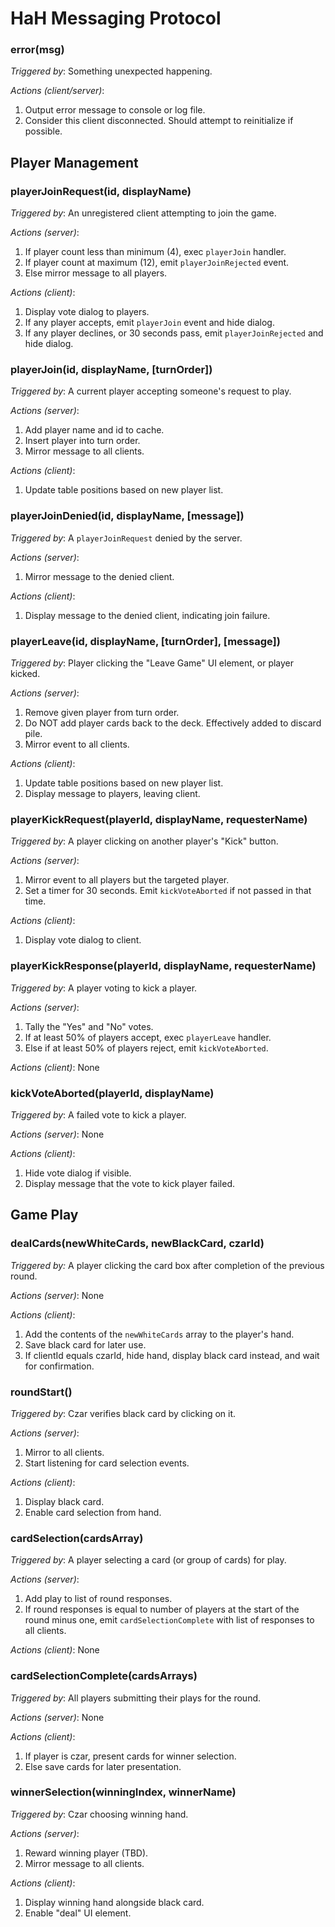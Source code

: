 HaH Messaging Protocol
======================

### error(msg)

*Triggered by*: Something unexpected happening.

*Actions (client/server)*:

1. Output error message to console or log file.
2. Consider this client disconnected. Should attempt to reinitialize if possible.


Player Management
-----------------

### playerJoinRequest(id, displayName)

*Triggered by*: An unregistered client attempting to join the game.

*Actions (server)*:

1. If player count less than minimum (4), exec `playerJoin` handler.
2. If player count at maximum (12), emit `playerJoinRejected` event.
3. Else mirror message to all players.

*Actions (client)*:

1. Display vote dialog to players.
2. If any player accepts, emit `playerJoin` event and hide dialog.
3. If any player declines, or 30 seconds pass, emit `playerJoinRejected` and hide dialog.


### playerJoin(id, displayName, [turnOrder])

*Triggered by*: A current player accepting someone's request to play.

*Actions (server)*:

1. Add player name and id to cache.
2. Insert player into turn order.
3. Mirror message to all clients.

*Actions (client)*:

1. Update table positions based on new player list.


### playerJoinDenied(id, displayName, [message])

*Triggered by*: A `playerJoinRequest` denied by the server.

*Actions (server)*:

1. Mirror message to the denied client.

*Actions (client)*:

1. Display message to the denied client, indicating join failure.


### playerLeave(id, displayName, [turnOrder], [message])

*Triggered by*: Player clicking the "Leave Game" UI element, or player kicked.

*Actions (server)*:

1. Remove given player from turn order.
2. Do NOT add player cards back to the deck. Effectively added to discard pile.
3. Mirror event to all clients.

*Actions (client)*:

1. Update table positions based on new player list.
2. Display message to players, leaving client.


### playerKickRequest(playerId, displayName, requesterName)

*Triggered by*: A player clicking on another player's "Kick" button.

*Actions (server)*:

1. Mirror event to all players but the targeted player.
2. Set a timer for 30 seconds. Emit `kickVoteAborted` if not passed in that time.

*Actions (client)*:

1. Display vote dialog to client.


### playerKickResponse(playerId, displayName, requesterName)

*Triggered by*: A player voting to kick a player.

*Actions (server)*:

1. Tally the "Yes" and "No" votes.
2. If at least 50% of players accept, exec `playerLeave` handler.
3. Else if at least 50% of players reject, emit `kickVoteAborted`.

*Actions (client)*: None


### kickVoteAborted(playerId, displayName)

*Triggered by*: A failed vote to kick a player.

*Actions (server)*: None

*Actions (client)*:

1. Hide vote dialog if visible.
2. Display message that the vote to kick player failed.



Game Play
--------------------------

### dealCards(newWhiteCards, newBlackCard, czarId)

*Triggered by:* A player clicking the card box after completion of the previous round.

*Actions (server)*: None

*Actions (client)*:

1. Add the contents of the `newWhiteCards` array to the player's hand.
2. Save black card for later use.
3. If clientId equals czarId, hide hand, display black card instead, and wait for confirmation.


### roundStart()

*Triggered by*: Czar verifies black card by clicking on it.

*Actions (server)*:

1. Mirror to all clients.
2. Start listening for card selection events.

*Actions (client)*:

1. Display black card.
2. Enable card selection from hand.


### cardSelection(cardsArray)

*Triggered by*: A player selecting a card (or group of cards) for play.

*Actions (server)*: 

1. Add play to list of round responses.
2. If round responses is equal to number of players at the start of the round minus one,
	emit `cardSelectionComplete` with list of responses to all clients.

*Actions (client)*: None


### cardSelectionComplete(cardsArrays)

*Triggered by*: All players submitting their plays for the round.

*Actions (server)*: None

*Actions (client)*:

1. If player is czar, present cards for winner selection.
2. Else save cards for later presentation.


### winnerSelection(winningIndex, winnerName)

*Triggered by*: Czar choosing winning hand.

*Actions (server)*:

1. Reward winning player (TBD).
2. Mirror message to all clients.

*Actions (client)*:

1. Display winning hand alongside black card.
2. Enable "deal" UI element.
